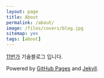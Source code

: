 ```yaml
---
layout: page
title: About
permalink: /about/
image: /files/covers/blog.jpg
sitemap: yes
tags: [about]
---
```


[11번가](https://www.11stcorp.com) 기술블로그 입니다.

Powered by [GitHub Pages](https://pages.github.com) and [Jekyll](https://jekyllrb.com).


